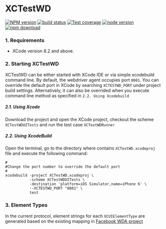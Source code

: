 # XCTestWD

[![NPM version][npm-image]][npm-url]
[![build status][travis-image]][travis-url]
[![Test coverage][coveralls-image]][coveralls-url]
[![node version][node-image]][node-url]
[![npm download][download-image]][download-url]

[npm-image]: https://img.shields.io/npm/v/xctestwd.svg?style=flat-square
[npm-url]: https://npmjs.org/package/xctestwd
[travis-image]: https://img.shields.io/travis/macacajs/xctestwd.svg?style=flat-square
[travis-url]: https://travis-ci.org/macacajs/xctestwd
[coveralls-image]: https://img.shields.io/coveralls/macacajs/xctestwd.svg?style=flat-square
[coveralls-url]: https://coveralls.io/r/macacajs/xctestwd?branch=master
[node-image]: https://img.shields.io/badge/node.js-%3E=_6-green.svg?style=flat-square
[node-url]: http://nodejs.org/download/
[download-image]: https://img.shields.io/npm/dm/xctestwd.svg?style=flat-square
[download-url]: https://npmjs.org/package/xctestwd


### 1. Requirements 
- XCode version 8.2 and above.

### 2. Starting XCTestWD
XCTestWD can be either started with XCode IDE or via simple xcodebuild command line. By default, the webdriver agent occupies port `8001`.  You can override the default port in XCode by searching `XCTESTWD_PORT` under project build settings. Alternatively, it can also be overrided when you execute command line method as specified in `2.2. Using Xcodebuild`

##### 2.1. Using Xcode
Download the project and open the XCode project, checkout the scheme `XCTestWDUITests` and run the test case `XCTextWDRunner`

##### 2.2. Using XcodeBuild
Open the terminal, go to the directory where contains `XCTestWD.xcodeproj` file and execute the following command:

```
#
#Change the port number to override the default port 
#
xcodebuild -project XCTestWD.xcodeproj \
           -scheme XCTestWDUITests \
           -destination 'platform=iOS Simulator,name=iPhone 6' \
           --XCTESTWD_PORT "8001" \
           test
```

### 3. Element Types

In the current protocol, element strings for each `XCUIElementType` are generated based on the existing mapping in [Facebook WDA project](https://github.com/facebook/WebDriverAgent/blob/b2e1c07d1028b696708b64b130292770b72e8052/WebDriverAgentLib/Utilities/FBElementTypeTransformer.m)